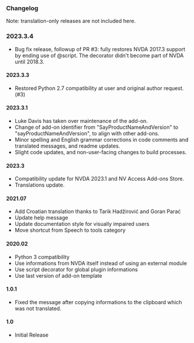### Changelog

Note: translation-only releases are not included here.

### 2023.3.4

* Bug fix release, followup of PR #3: fully restores NVDA 2017.3 support by ending use of @script. The decorator didn't become part of NVDA until 2018.3.

#### 2023.3.3

* Restored Python 2.7 compatibility at user and original author request. (#3)

#### 2023.3.1

* Luke Davis has taken over maintenance of the add-on.
* Change of add-on identifier from "SayProductNameAndVersion" to "sayProductNameAndVersion", to align with other add-ons.
* Minor spelling and English grammar corrections in code comments and translated messages, and readme updates.
* Slight code updates, and non-user-facing changes to build processes.

#### 2023.3

* Compatibility update for NVDA 2023.1 and NV Access Add-ons Store.
* Translations update.

#### 2021.07

* Add Croatian translation thanks to Tarik Hadžirović and Goran Parać
* Update help message
* Update documentation style for visually impaired users
* Move shortcut from Speech to tools category

#### 2020.02

* Python 3 compatibility
* Use informations from NVDA itself instead of using an external module
* Use script decorator for global plugin informations
* Use last version of add-on template

#### 1.0.1

* Fixed the message after copying informations to the clipboard which was not translated.

#### 1.0

* Initial Release
